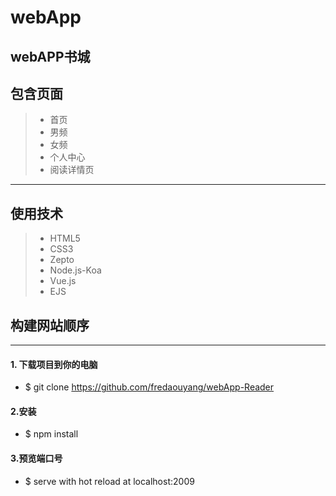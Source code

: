 # webApp
## webAPP书城

## 包含页面
> * 首页
> * 男频
> * 女频
> * 个人中心
> * 阅读详情页

------
## 使用技术
> *  HTML5
> *  CSS3
>*  Zepto
> * Node.js-Koa
> * Vue.js
> * EJS
## 构建网站顺序
------
#### 1. 下载项目到你的电脑
- $ git clone https://github.com/fredaouyang/webApp-Reader

#### 2.安装
- $ npm install

#### 3.预览端口号
- $ serve with hot reload at localhost:2009
